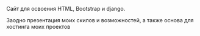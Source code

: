 Сайт для освоения HTML, Bootstrap и django.

Заодно презентация моих скилов и возможностей, а также основа для хостинга
моих проектов